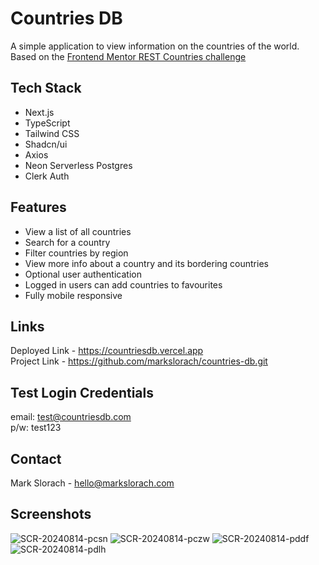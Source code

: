 # Countries DB

A simple application to view information on the countries of the world. Based on the [Frontend Mentor REST Countries challenge](https://www.frontendmentor.io/challenges/rest-countries-api-with-color-theme-switcher-5cacc469fec04111f7b848ca)

## Tech Stack
- Next.js
- TypeScript
- Tailwind CSS
- Shadcn/ui
- Axios
- Neon Serverless Postgres
- Clerk Auth

## Features
* View a list of all countries
* Search for a country
* Filter countries by region
* View more info about a country and its bordering countries
* Optional user authentication
* Logged in users can add countries to favourites
* Fully mobile responsive

## Links
Deployed Link - https://countriesdb.vercel.app \
Project Link - https://github.com/markslorach/countries-db.git

## Test Login Credentials
email: test@countriesdb.com \
p/w: test123

## Contact
Mark Slorach - hello@markslorach.com

## Screenshots
![SCR-20240814-pcsn](https://github.com/user-attachments/assets/bac54a58-5fdf-4120-8c89-fe051c944071)
![SCR-20240814-pczw](https://github.com/user-attachments/assets/e961fd0b-44e0-47ba-8d18-ab39f8208349)
![SCR-20240814-pddf](https://github.com/user-attachments/assets/4cfbbe6c-540b-41e4-8756-5dc9959c5b91)
![SCR-20240814-pdlh](https://github.com/user-attachments/assets/9d9f3f64-b7d2-4ae3-b1d7-3d8b6d14cf41)

